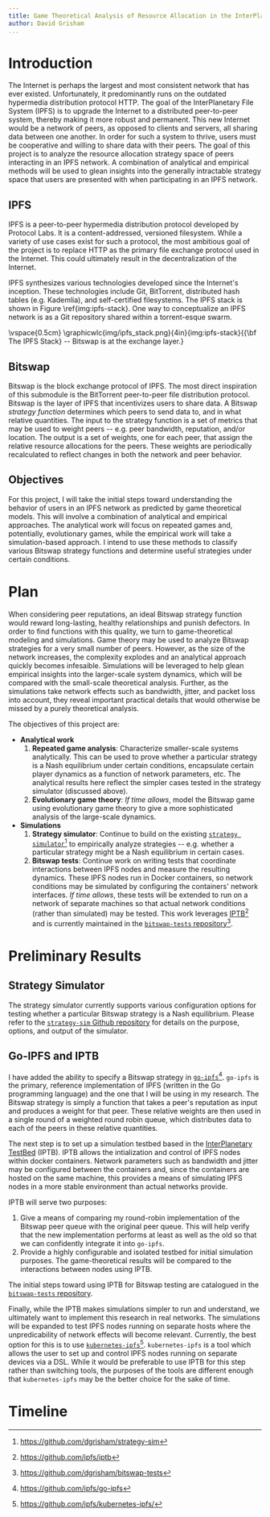 ```yaml
---
title: Game Theoretical Analysis of Resource Allocation in the InterPlanetary File System
author: David Grisham
...
```


Introduction
============

The Internet is perhaps the largest and most consistent network that has ever
existed. Unfortunately, it predominantly runs on the outdated hypermedia
distribution protocol HTTP. The goal of the InterPlanetary File System (IPFS) is
to upgrade the Internet to a distributed peer-to-peer system, thereby making it
more robust and permanent. This new Internet would be a network of peers, as
opposed to clients and servers, all sharing data between one another. In order
for such a system to thrive, users must be cooperative and willing to share data
with their peers. The goal of this project is to analyze the resource allocation
strategy space of peers interacting in an IPFS network. A combination of
analytical and empirical methods will be used to glean insights into the
generally intractable strategy space that users are presented with when
participating in an IPFS network.

IPFS
----

IPFS is a peer-to-peer hypermedia distribution protocol developed by Protocol
Labs. It is a content-addressed, versioned filesystem. While a variety of use
cases exist for such a protocol, the most ambitious goal of the project is to
replace HTTP as the primary file exchange protocol used in the Internet. This
could ultimately result in the decentralization of the Internet.

IPFS synthesizes various technologies developed since the Internet's inception.
These technologies include Git, BitTorrent, distributed hash tables
(e.g. Kademlia), and self-certified filesystems. The IPFS stack is shown in
Figure \ref{img:ipfs-stack}. One way to conceptualize an IPFS network is as a
Git repository shared within a torrent-esque swarm.

\vspace{0.5cm}
\graphicwlc{img/ipfs_stack.png}{4in}{img:ipfs-stack}{{\bf The IPFS Stack} -- Bitswap is at the
exchange layer.}

Bitswap
-------

Bitswap is the block exchange protocol of IPFS. The most direct inspiration of
this submodule is the BitTorrent peer-to-peer file distribution protocol.
Bitswap is the layer of IPFS that incentivizes users to share data. A Bitswap
*strategy function* determines which peers to send data to, and in what relative
quantities. The input to the strategy function is a set of metrics that may be
used to weight peers -- e.g. peer bandwidth, reputation, and/or location. The
output is a set of weights, one for each peer, that assign the relative resource
allocations for the peers. These weights are periodically recalculated to
reflect changes in both the network and peer behavior.

Objectives
----------

For this project, I will take the initial steps toward understanding the
behavior of users in an IPFS network as predicted by game theoretical models.
This will involve a combination of analytical and empirical approaches. The
analytical work will focus on repeated games and, potentially, evolutionary
games, while the empirical work will take a simulation-based approach. I intend
to use these methods to classify various Bitswap strategy functions and
determine useful strategies under certain conditions.

Plan
====

When considering peer reputations, an ideal Bitswap strategy function would
reward long-lasting, healthy relationships and punish defectors. In order to
find functions with this quality, we turn to game-theoretical modeling and
simulations. Game theory may be used to analyze Bitswap strategies for a very
small number of peers. However, as the size of the network increases, the
complexity explodes and an analytical approach quickly becomes infesaible.
Simulations will be leveraged to help glean empirical insights into the
larger-scale system dynamics, which will be compared with the small-scale
theoretical analysis. Further, as the simulations take network effects such as
bandwidth, jitter, and packet loss into account, they reveal important practical
details that would otherwise be missed by a purely theoretical analysis.

The objectives of this project are:

-   **Analytical work**
    1.  **Repeated game analysis**: Characterize smaller-scale systems
        analytically. This can be used to prove whether a particular strategy is
        a Nash equilibrium under certain conditions, encapsulate certain player
        dynamics as a function of network parameters, etc. The analytical
        results here reflect the simpler cases tested in the strategy simulator
        (discussed above).
    2.  **Evolutionary game theory**: *If time allows*, model the Bitswap game
        using evolutionary game theory to give a more sophisticated analysis of
        the large-scale dynamics.
-   **Simulations**
    1.  **Strategy simulator**: Continue to build on the existing
        [`strategy simulator`](https://github.com/dgrisham/strategy-sim)[^link:strategy-sim]
        to empirically analyze strategies -- e.g. whether a particular strategy
        might be a Nash equilibrium in certain cases.
    2.  **Bitswap tests**: Continue work on writing tests that coordinate
        interactions between IPFS nodes and measure the resulting dynamics.
        These IPFS nodes run in Docker containers, so network conditions may be
        simulated by configuring the containers' network interfaces. *If time
        allows*, these tests will be extended to run on a network of separate
        machines so that actual network conditions (rather than simulated) may
        be tested. This work leverages
        [IPTB](https://github.com/ipfs/iptb)[^link:iptb] and is currently
        maintained in the [`bitswap-tests`
        repository](https://github.com/dgrisham/bitswap-tests)[^link:bitswap-tests].

[^link:strategy-sim]: <https://github.com/dgrisham/strategy-sim>
[^link:iptb]: <https://github.com/ipfs/iptb>
[^link:bitswap-tests]: <https://github.com/dgrisham/bitswap-tests>

Preliminary Results
===================

Strategy Simulator
------------------

The strategy simulator currently supports various configuration options for
testing whether a particular Bitswap strategy is a Nash equilibrium. Please
refer to the [`strategy-sim` Github
repository](https://github.com/dgrisham/strategy-sim) for details on the
purpose, options, and output of the simulator.

Go-IPFS and IPTB
----------------

I have added the ability to specify a Bitswap strategy in
[`go-ipfs`](https://github.com/ipfs/go-ipfs)[^go-ipfs-link]. `go-ipfs` is the
primary, reference implementation of IPFS (written in the Go programming
language) and the one that I will be using in my research. The Bitswap strategy
is simply a function that takes a peer's reputation as input and produces a
weight for that peer. These relative weights are then used in a single round of
a weighted round robin queue, which distributes data to each of the peers in
these relative quantities.

[^go-ipfs-link]: <https://github.com/ipfs/go-ipfs>

The next step is to set up a simulation testbed based in the [InterPlanetary
TestBed](https://github.com/whyrusleeping/iptb) (IPTB). IPTB allows
the intialization and control of IPFS nodes within docker containers. Network
parameters such as bandwidth and jitter may be configured between the
containers and, since the containers are hosted on the same machine, this
provides a means of simulating IPFS nodes in a more stable environment than
actual networks provide.

IPTB will serve two purposes:

1.  Give a means of comparing my round-robin implementation of the Bitswap peer
    queue with the original peer queue. This will help verify that the new
    implementation performs at least as well as the old so that we can
    confidently integrate it into `go-ipfs`.
2.  Provide a highly configurable and isolated testbed for initial simulation
    purposes. The game-theoretical results will be compared to the interactions
    between nodes using IPTB.

The initial steps toward using IPTB for Bitswap testing are catalogued in the
[`bitswap-tests` repository](https://github.com/dgrisham/bitswap-tests).

Finally, while the IPTB makes simulations simpler to run and understand, we
ultimately want to implement this research in real networks. The simulations
will be expanded to test IPFS nodes running on separate hosts where the
unpredicability of network effects will become relevant. Currently, the best
option for this is to use
[`kubernetes-ipfs`](https://github.com/ipfs/kubernetes-ipfs/)[^kubernetes-ipfs-link].
`kubernetes-ipfs` is a tool which allows the user to set up and control IPFS
nodes running on separate devices via a DSL. While it would be preferable to use
IPTB for this step rather than switching tools, the purposes of the tools are
different enough that `kubernetes-ipfs` may be the better choice for the sake of
time.

[^kubernetes-ipfs-link]: https://github.com/ipfs/kubernetes-ipfs/

Timeline
========


